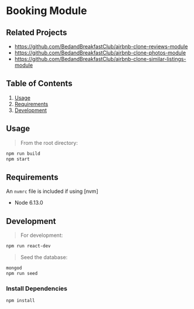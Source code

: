 # Booking Module

## Related Projects
- https://github.com/BedandBreakfastClub/airbnb-clone-reviews-module
- https://github.com/BedandBreakfastClub/airbnb-clone-photos-module
- https://github.com/BedandBreakfastClub/airbnb-clone-similar-listings-module

## Table of Contents
1. [Usage](#Usage)
2. [Requirements](#requirements)
3. [Development](#development)

## Usage

> From the root directory:
```sh
npm run build
npm start
```

## Requirements

An `nvmrc` file is included if using [nvm]

- Node 6.13.0

## Development
> For development:
```sh
npm run react-dev
```

> Seed the database:
```sh
mongod
npm run seed
```
### Install Dependencies
```sh
npm install
```